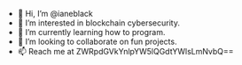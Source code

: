 - 👋 Hi, I’m @ianeblack
- 👀 I’m interested in blockchain cybersecurity.
- 🌱 I’m currently learning how to program.
- 💞️ I’m looking to collaborate on fun projects.
- 📫 Reach me at ZWRpdGVkYnlpYW5lQGdtYWlsLmNvbQ==

<!---
ianeblack/ianeblack is a ✨ special ✨ repository because its `README.md` (this file) appears on your GitHub profile.
You can click the Preview link to take a look at your changes.
--->

